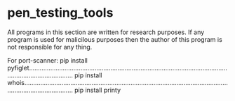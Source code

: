 # pen_testing_tools 
All programs in this section are written for research purposes. If any program is used for malicilous purposes then the author of this program is not responsible for any thing. 

For port-scanner:
pip install pyfiglet.....................................................................................................................................................                       pip install whois........................................................................................................................................................  pip install printy
